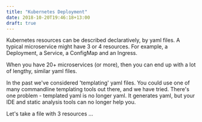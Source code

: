 ```yaml
---
title: "Kubernetes Deployment"
date: 2018-10-20T19:46:18+13:00
draft: true
---
```


Kubernetes resources can be described declaratively, by yaml files. A typical microservice might have 3 or 4 resources. For example, a Deployment, a Service, a ConfigMap and an Ingress.

When you have 20+ microservices (or more), then you can end up with a lot of lengthy, similar yaml files.

In the past we've considered 'templating' yaml files. You could use one of many commandline templating tools out there, and we have tried. There's one problem - templated yaml is no longer yaml. It generates yaml, but your IDE and static analysis tools can no longer help you.

Let's take a file with 3 resources …


